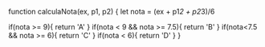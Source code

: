 function calculaNota(ex, p1, p2) {
  let nota = (ex + p1*2 + p2*3)/6
  
  if(nota >= 9){
    return 'A'
  }
  if(nota < 9 && nota >= 7.5){
    return 'B'
  }
  if(nota<7.5 && nota >= 6){
    return 'C'
  }
  if(nota < 6){
    return 'D'
  }
}